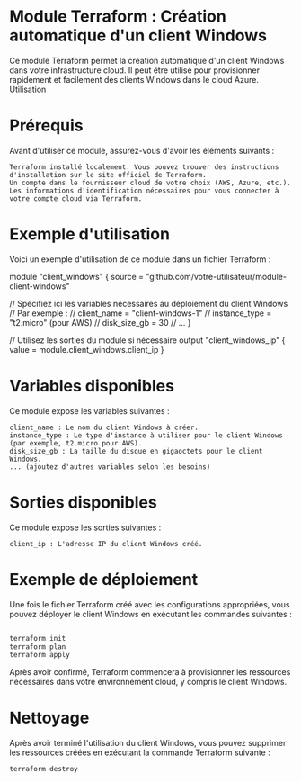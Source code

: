 # Module Terraform : Création automatique d'un client Windows

Ce module Terraform permet la création automatique d'un client Windows dans votre infrastructure cloud. Il peut être utilisé pour provisionner rapidement et facilement des clients Windows dans le cloud Azure.
Utilisation

# Prérequis

Avant d'utiliser ce module, assurez-vous d'avoir les éléments suivants :

    Terraform installé localement. Vous pouvez trouver des instructions d'installation sur le site officiel de Terraform.
    Un compte dans le fournisseur cloud de votre choix (AWS, Azure, etc.).
    Les informations d'identification nécessaires pour vous connecter à votre compte cloud via Terraform.

# Exemple d'utilisation

Voici un exemple d'utilisation de ce module dans un fichier Terraform :


module "client_windows" {
  source = "github.com/votre-utilisateur/module-client-windows"

  // Spécifiez ici les variables nécessaires au déploiement du client Windows
  // Par exemple :
  // client_name = "client-windows-1"
  // instance_type = "t2.micro" (pour AWS)
  // disk_size_gb = 30
  // ...
}

// Utilisez les sorties du module si nécessaire
output "client_windows_ip" {
  value = module.client_windows.client_ip
}

# Variables disponibles

Ce module expose les variables suivantes :

    client_name : Le nom du client Windows à créer.
    instance_type : Le type d'instance à utiliser pour le client Windows (par exemple, t2.micro pour AWS).
    disk_size_gb : La taille du disque en gigaoctets pour le client Windows.
    ... (ajoutez d'autres variables selon les besoins)

# Sorties disponibles

Ce module expose les sorties suivantes :

    client_ip : L'adresse IP du client Windows créé.

# Exemple de déploiement

Une fois le fichier Terraform créé avec les configurations appropriées, vous pouvez déployer le client Windows en exécutant les commandes suivantes :

```sh

terraform init
terraform plan
terraform apply

```

Après avoir confirmé, Terraform commencera à provisionner les ressources nécessaires dans votre environnement cloud, y compris le client Windows.

# Nettoyage

Après avoir terminé l'utilisation du client Windows, vous pouvez supprimer les ressources créées en exécutant la commande Terraform suivante :

```sh
terraform destroy
```

